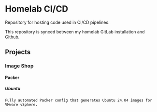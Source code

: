 # Homelab CI/CD

Repository for hosting code used in CI/CD pipelines.

This repository is synced between my homelab GitLab installation and Github. 

## Projects

### Image Shop

#### Packer

##### Ubuntu

    Fully automated Packer config that generates Ubuntu 24.04 images for VMware vSphere.
    